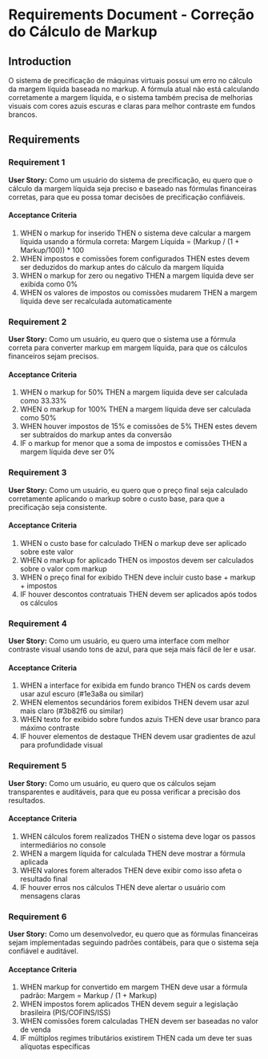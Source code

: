 # Requirements Document - Correção do Cálculo de Markup

## Introduction

O sistema de precificação de máquinas virtuais possui um erro no cálculo da margem líquida baseada no markup. A fórmula atual não está calculando corretamente a margem líquida, e o sistema também precisa de melhorias visuais com cores azuis escuras e claras para melhor contraste em fundos brancos.

## Requirements

### Requirement 1

**User Story:** Como um usuário do sistema de precificação, eu quero que o cálculo da margem líquida seja preciso e baseado nas fórmulas financeiras corretas, para que eu possa tomar decisões de precificação confiáveis.

#### Acceptance Criteria

1. WHEN o markup for inserido THEN o sistema deve calcular a margem líquida usando a fórmula correta: Margem Líquida = (Markup / (1 + Markup/100)) * 100
2. WHEN impostos e comissões forem configurados THEN estes devem ser deduzidos do markup antes do cálculo da margem líquida
3. WHEN o markup for zero ou negativo THEN a margem líquida deve ser exibida como 0%
4. WHEN os valores de impostos ou comissões mudarem THEN a margem líquida deve ser recalculada automaticamente

### Requirement 2

**User Story:** Como um usuário, eu quero que o sistema use a fórmula correta para converter markup em margem líquida, para que os cálculos financeiros sejam precisos.

#### Acceptance Criteria

1. WHEN o markup for 50% THEN a margem líquida deve ser calculada como 33.33%
2. WHEN o markup for 100% THEN a margem líquida deve ser calculada como 50%
3. WHEN houver impostos de 15% e comissões de 5% THEN estes devem ser subtraídos do markup antes da conversão
4. IF o markup for menor que a soma de impostos e comissões THEN a margem líquida deve ser 0%

### Requirement 3

**User Story:** Como um usuário, eu quero que o preço final seja calculado corretamente aplicando o markup sobre o custo base, para que a precificação seja consistente.

#### Acceptance Criteria

1. WHEN o custo base for calculado THEN o markup deve ser aplicado sobre este valor
2. WHEN o markup for aplicado THEN os impostos devem ser calculados sobre o valor com markup
3. WHEN o preço final for exibido THEN deve incluir custo base + markup + impostos
4. IF houver descontos contratuais THEN devem ser aplicados após todos os cálculos

### Requirement 4

**User Story:** Como um usuário, eu quero uma interface com melhor contraste visual usando tons de azul, para que seja mais fácil de ler e usar.

#### Acceptance Criteria

1. WHEN a interface for exibida em fundo branco THEN os cards devem usar azul escuro (#1e3a8a ou similar)
2. WHEN elementos secundários forem exibidos THEN devem usar azul mais claro (#3b82f6 ou similar)
3. WHEN texto for exibido sobre fundos azuis THEN deve usar branco para máximo contraste
4. IF houver elementos de destaque THEN devem usar gradientes de azul para profundidade visual

### Requirement 5

**User Story:** Como um usuário, eu quero que os cálculos sejam transparentes e auditáveis, para que eu possa verificar a precisão dos resultados.

#### Acceptance Criteria

1. WHEN cálculos forem realizados THEN o sistema deve logar os passos intermediários no console
2. WHEN a margem líquida for calculada THEN deve mostrar a fórmula aplicada
3. WHEN valores forem alterados THEN deve exibir como isso afeta o resultado final
4. IF houver erros nos cálculos THEN deve alertar o usuário com mensagens claras

### Requirement 6

**User Story:** Como um desenvolvedor, eu quero que as fórmulas financeiras sejam implementadas seguindo padrões contábeis, para que o sistema seja confiável e auditável.

#### Acceptance Criteria

1. WHEN markup for convertido em margem THEN deve usar a fórmula padrão: Margem = Markup / (1 + Markup)
2. WHEN impostos forem aplicados THEN devem seguir a legislação brasileira (PIS/COFINS/ISS)
3. WHEN comissões forem calculadas THEN devem ser baseadas no valor de venda
4. IF múltiplos regimes tributários existirem THEN cada um deve ter suas alíquotas específicas